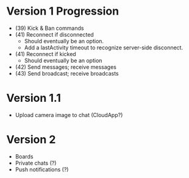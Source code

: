 # Version 1 Progression
* (39) Kick & Ban commands
* (41) Reconnect if disconnected
  * Should eventually be an option.
  * Add a lastActivity timeout to recognize server-side disconnect.
* (41) Reconnect if kicked
  * Should eventually be an option
* (42) Send messages; receive messages
* (43) Send broadcast; receive broadcasts

# Version 1.1
* Upload camera image to chat (CloudApp?)

# Version 2
* Boards
* Private chats (?)
* Push notifications (?)